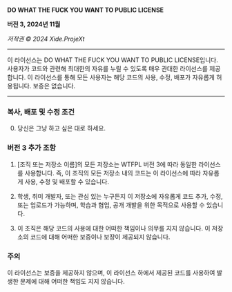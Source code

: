 **DO WHAT THE FUCK YOU WANT TO PUBLIC LICENSE**

**버전 3, 2024년 11월**

*저작권 © 2024 Xide.ProjeXt*

---

이 라이선스는 DO WHAT THE FUCK YOU WANT TO PUBLIC LICENSE입니다. 사용자가 코드와 관련해 최대한의 자유를 누릴 수 있도록 매우 관대한 라이선스를 제공합니다. 이 라이선스를 통해 모든 사용자는 해당 코드의 사용, 수정, 배포가 자유롭게 허용됩니다. 보증은 없습니다.

---

### 복사, 배포 및 수정 조건

0. 당신은 그냥 하고 싶은 대로 하세요.

### 버전 3 추가 조항

1. [조직 또는 저장소 이름]의 모든 저장소는 WTFPL 버전 3에 따라 동일한 라이선스를 사용합니다. 즉, 이 조직의 모든 저장소 내의 코드는 이 라이선스에 따라 자유롭게 사용, 수정 및 배포할 수 있습니다.

2. 학생, 취미 개발자, 또는 관심 있는 누구든지 이 저장소에 자유롭게 코드 추가, 수정, 또는 업로드가 가능하며, 학습과 협업, 공개 개발을 위한 목적으로 사용할 수 있습니다.

3. 이 조직은 해당 코드의 사용에 대한 어떠한 책임이나 의무를 지지 않습니다. 이 저장소의 코드에 대해 어떠한 보증이나 보장이 제공되지 않습니다.

### 주의

이 라이선스는 보증을 제공하지 않으며, 이 라이선스 하에서 제공된 코드를 사용하여 발생한 문제에 대해 어떠한 책임도 지지 않습니다.